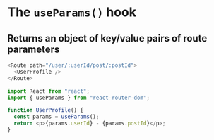 # The `useParams()` hook

## Returns an object of key/value pairs of route parameters

```js
<Route path="/user/:userId/post/:postId">
  <UserProfile />
</Route>
```

```js
import React from "react";
import { useParams } from "react-router-dom";

function UserProfile() {
  const params = useParams();
  return <p>{params.userId} - {params.postId}</p>;
}
```